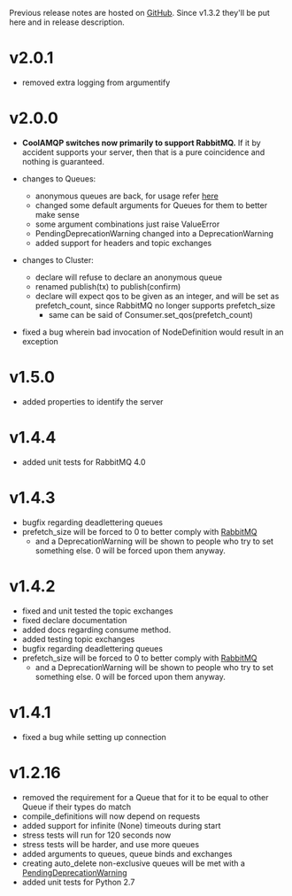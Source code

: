 Previous release notes are hosted on [GitHub](https://github.com/smok-serwis/coolamqp/releases).
Since v1.3.2 they'll be put here and in release description.

v2.0.1
======

* removed extra logging from argumentify

v2.0.0
======

* **CoolAMQP switches now primarily to support RabbitMQ.** If it by accident supports your server, then that is a 
  pure coincidence and nothing is guaranteed.
* changes to Queues:
  * anonymous queues are back, for usage refer [here](https://smokserwis.docs.smok.co/coolamqp/advanced.html)
  * changed some default arguments for Queues for them to better make sense
  * some argument combinations just raise ValueError
  * PendingDeprecationWarning changed into a DeprecationWarning
  * added support for headers and topic exchanges
* changes to Cluster:
  * declare will refuse to declare an anonymous queue
  * renamed publish(tx) to publish(confirm)
  * declare will expect qos to be given as an integer, and will be set as prefetch_count, since RabbitMQ no longer
    supports prefetch_size
    * same can be said of Consumer.set_qos(prefetch_count)


* fixed a bug wherein bad invocation of NodeDefinition would result in an exception

v1.5.0
======

* added properties to identify the server

v1.4.4
======

* added unit tests for RabbitMQ 4.0

v1.4.3
======

* bugfix regarding deadlettering queues
* prefetch_size will be forced to 0 to better comply with [RabbitMQ](https://www.rabbitmq.com/docs/specification#method-status-basic.qos)
    * and a DeprecationWarning will be shown to people who try to set something else. 0 will be forced upon them anyway.

v1.4.2
======

* fixed and unit tested the topic exchanges
* fixed declare documentation
* added docs regarding consume method.
* added testing topic exchanges
* bugfix regarding deadlettering queues
* prefetch_size will be forced to 0 to better comply with [RabbitMQ](https://www.rabbitmq.com/docs/specification#method-status-basic.qos)
    * and a DeprecationWarning will be shown to people who try to set something else. 0 will be forced upon them anyway.

v1.4.1
======

* fixed a bug while setting up connection

v1.2.16
=======

* removed the requirement for a Queue that for it to be equal to other Queue if their types do match
* compile_definitions will now depend on requests
* added support for infinite (None) timeouts during start
* stress tests will run for 120 seconds now
* stress tests will be harder, and use more queues
* added arguments to queues, queue binds and exchanges
* creating auto_delete non-exclusive queues will be met with a [PendingDeprecationWarning](https://www.rabbitmq.com/blog/2021/08/21/4.0-deprecation-announcements)
* added unit tests for Python 2.7
